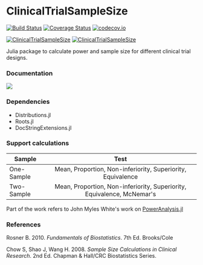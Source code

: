 ClinicalTrialSampleSize
=========================

[![Build Status](https://travis-ci.org/ContaTP/ClinicalTrialSampleSize.jl.svg?branch=master)](https://travis-ci.org/ContaTP/ClinicalTrialSampleSize.jl)
[![Coverage Status](https://coveralls.io/repos/github/ContaTP/ClinicalTrialSampleSize.jl/badge.svg?branch=master)](https://coveralls.io/github/ContaTP/ClinicalTrialSampleSize.jl?branch=master)
[![codecov.io](http://codecov.io/github/ContaTP/ClinicalTrialSampleSize.jl/coverage.svg?branch=master)](http://codecov.io/github/ContaTP/ClinicalTrialSampleSize.jl?branch=master)

[![ClinicalTrialSampleSize](http://pkg.julialang.org/badges/ClinicalTrialSampleSize_0.5.svg)](http://pkg.julialang.org/?pkg=ClinicalTrialSampleSize)
[![ClinicalTrialSampleSize](http://pkg.julialang.org/badges/ClinicalTrialSampleSize_0.6.svg)](http://pkg.julialang.org/?pkg=ClinicalTrialSampleSize)

Julia package to calculate power and sample size for different clinical trial designs.


### Documentation
[![](https://img.shields.io/badge/docs-latest-blue.svg)](https://contatp.github.io/ClinicalTrialSampleSize.jl/latest)


### Dependencies

* Distributions.jl
* Roots.jl
* DocStringExtensions.jl


### Support calculations


| Sample        | Test          |
| ------------- |:-------------:|
| One-Sample    | Mean, Proportion, Non-inferiority, Superiority, Equivalence |
| Two-Sample    | Mean, Proportion, Non-inferiority, Superiority, Equivalence, McNemar's |

Part of the work refers to John Myles White's work on [PowerAnalysis.jl](https://github.com/johnmyleswhite/PowerAnalysis.jl)

### References


Rosner B. 2010. *Fundamentals of Biostatistics*. 7th Ed. Brooks/Cole

Chow S, Shao J, Wang H. 2008. *Sample Size Calculations in Clinical Research*. 2nd Ed. Chapman & Hall/CRC Biostatistics Series.
